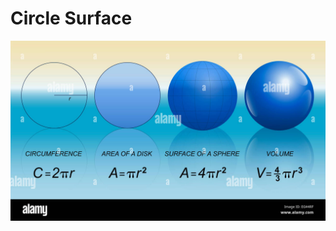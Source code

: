 # Circle Surface


 ![Circle Surface](./Assets/circle-and-spheres-with-mathematical-formulas-of-circumference-area-EG44RF.jpg)